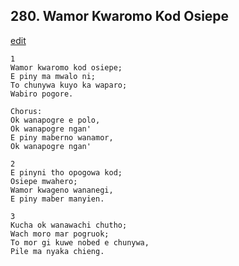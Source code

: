 
## 280.  Wamor Kwaromo Kod Osiepe
[edit](https://docs.google.com/document/d/1QrscPkM8n11r8r8wwggcrpnDpx8O7tce/edit?mode=html)




    1
    Wamor kwaromo kod osiepe;
    E piny ma mwalo ni;
    To chunywa kuyo ka waparo;
    Wabiro pogore.

    Chorus:
    Ok wanapogre e polo,
    Ok wanapogre ngan'
    E piny maberno wanamor,
    Ok wanapogre ngan'

    2
    E pinyni tho opogowa kod;
    Osiepe mwahero;
    Wamor kwageno wananegi,
    E piny maber manyien.

    3
    Kucha ok wanawachi chutho;
    Wach moro mar pogruok;
    To mor gi kuwe nobed e chunywa,
    Pile ma nyaka chieng.

